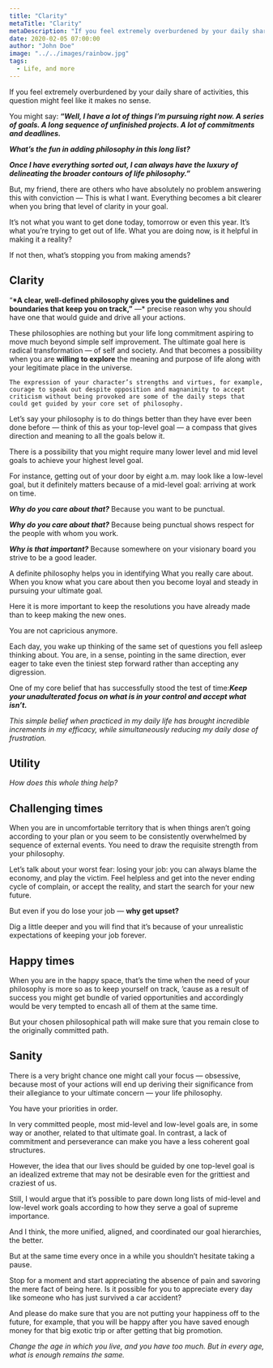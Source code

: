 ```yaml
---
title: "Clarity"
metaTitle: "Clarity"
metaDescription: "If you feel extremely overburdened by your daily share of activities, this question might feel like it makes no sense."
date: 2020-02-05 07:00:00
author: "John Doe"
image: "../../images/rainbow.jpg"
tags:
  - Life, and more
---
```


If you feel extremely overburdened by your daily share of activities, this question might feel like it makes no sense.

You might say: **“_Well, I have a lot of things I’m pursuing right now. A series of goals. A long sequence of unfinished projects. A lot of commitments and deadlines._**

**_What’s the fun in adding philosophy in this long list?_**

**_Once I have everything sorted out, I can always have the luxury of delineating the broader contours of life philosophy.”_**

But, my friend, there are others who have absolutely no problem answering this with conviction — This is what I want. Everything becomes a bit clearer when you bring that level of clarity in your goal.

It’s not what you want to get done today, tomorrow or even this year. It’s what you’re trying to get out of life. What you are doing now, is it helpful in making it a reality?

If not then, what’s stopping you from making amends?

## Clarity

“**\*A clear, well-defined philosophy gives you the guidelines and boundaries that keep you on track,”** —\* precise reason why you should have one that would guide and drive all your actions.

These philosophies are nothing but your life long commitment aspiring to move much beyond simple self improvement. The ultimate goal here is radical transformation — of self and society. And that becomes a possibility when you are **willing to explore** the meaning and purpose of life along with your legitimate place in the universe.

    The expression of your character’s strengths and virtues, for example, courage to speak out despite opposition and magnanimity to accept criticism without being provoked are some of the daily steps that could get guided by your core set of philosophy.

Let’s say your philosophy is to do things better than they have ever been done before — think of this as your top-level goal — a compass that gives direction and meaning to all the goals below it.

There is a possibility that you might require many lower level and mid level goals to achieve your highest level goal.

For instance, getting out of your door by eight a.m. may look like a low-level goal, but it definitely matters because of a mid-level goal: arriving at work on time.

**_Why do you care about that?_** Because you want to be punctual.

**_Why do you care about that?_** Because being punctual shows respect for the people with whom you work.

**_Why is that important?_** Because somewhere on your visionary board you strive to be a good leader.

A definite philosophy helps you in identifying What you really care about. When you know what you care about then you become loyal and steady in pursuing your ultimate goal.

Here it is more important to keep the resolutions you have already made than to keep making the new ones.

You are not capricious anymore.

Each day, you wake up thinking of the same set of questions you fell asleep thinking about. You are, in a sense, pointing in the same direction, ever eager to take even the tiniest step forward rather than accepting any digression.

One of my core belief that has successfully stood the test of time:**_Keep your unadulterated focus on what is in your control and accept what isn’t._**

_This simple belief when practiced in my daily life has brought incredible increments in my efficacy, while simultaneously reducing my daily dose of frustration._

## Utility

_How does this whole thing help?_

## Challenging times

When you are in uncomfortable territory that is when things aren’t going according to your plan or you seem to be consistently overwhelmed by sequence of external events. You need to draw the requisite strength from your philosophy.

Let’s talk about your worst fear: losing your job: you can always blame the economy, and play the victim. Feel helpless and get into the never ending cycle of complain, or accept the reality, and start the search for your new future.

But even if you do lose your job — **why get upset?**

Dig a little deeper and you will find that it’s because of your unrealistic expectations of keeping your job forever.

## Happy times

When you are in the happy space, that’s the time when the need of your philosophy is more so as to keep yourself on track, ’cause as a result of success you might get bundle of varied opportunities and accordingly would be very tempted to encash all of them at the same time.

But your chosen philosophical path will make sure that you remain close to the originally committed path.

## Sanity

There is a very bright chance one might call your focus — obsessive, because most of your actions will end up deriving their significance from their allegiance to your ultimate concern — your life philosophy.

You have your priorities in order.

In very committed people, most mid-level and low-level goals are, in some way or another, related to that ultimate goal. In contrast, a lack of commitment and perseverance can make you have a less coherent goal structures.

However, the idea that our lives should be guided by one top-level goal is an idealized extreme that may not be desirable even for the grittiest and craziest of us.

Still, I would argue that it’s possible to pare down long lists of mid-level and low-level work goals according to how they serve a goal of supreme importance.

And I think, the more unified, aligned, and coordinated our goal hierarchies, the better.

But at the same time every once in a while you shouldn’t hesitate taking a pause.

Stop for a moment and start appreciating the absence of pain and savoring the mere fact of being here. Is it possible for you to appreciate every day like someone who has just survived a car accident?

And please do make sure that you are not putting your happiness off to the future, for example, that you will be happy after you have saved enough money for that big exotic trip or after getting that big promotion.

_*Change the age in which you live, and you have too much. But in every age, what is enough remains the same.*_
